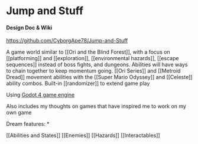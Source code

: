 # Jump and Stuff
#### Design Doc & Wiki

https://github.com/CyborgApe78/Jump-and-Stuff


A game world similar to [[Ori and the Blind Forest]], with a focus on [[platforming]] and [[exploration]], [[environmental hazards]], [[escape sequences]] instead of boss fights, and dungeons. Abilities will have ways to chain together to keep momentum going. [[Ori Series]] and [[Metroid Dread]] movement abilities with the [[Super Mario Odyssey]] and [[Celeste]] ability combos. Built-in [[randomizer]] to extend game play

Using [Godot 4 game engine](https://godotengine.org/)

Also includes my thoughts on games that have inspired me to work on my own game

Dream features:
* 

[[Abilities and States]] [[Enemies]] [[Hazards]] [[Interactables]]

